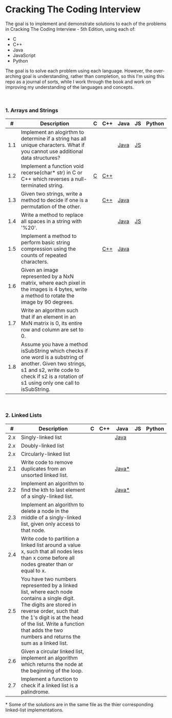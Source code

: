 # Cracking The Coding Interview
The goal is to implement and demonstrate solutions to each of the problems in Cracking The Coding Interview - 5th Edition, using each of:
- C
- C++
- Java
- JavaScript
- Python

The goal is to solve each problem using each language. However, the over-arching goal is understanding, rather than completion, so this I'm using this repo as a journal of sorts, while I work through the book and work on improving my understanding of the languages and concepts. 

<br>

### 1. Arrays and Strings

| #  	| Description| C   | C++ | Java  | JS  | Python
|---  |---  |---  |---  |---  |---  |---  
|1.1	|Implement an alogirthm to determine if a string has all unique characters. What if you cannot use additional data structures?	|	  |	  |	[Java](1_arrays_and_strings/1.1/java/Main.java)  | [JS](1_arrays_and_strings/1.1/js/main.js)  |  
|1.2	|Implement a function void recerse(char* str) in C or C++ which reverses a null-terminated string.	| [C](1_arrays_and_strings/1.2/main.c)	  |	[C++](1_arrays_and_strings/1.2/main.cpp)  |	  |    |  
|1.3	| Given two strings, write a method to decide if one is a permutation of the other.	| 	| [C++](1_arrays_and_strings/1.3/cpp/main.cpp)	| [Java](1_arrays_and_strings/1.3/java/Main.java)	|  |  
|1.4	|	Write a method to replace all spaces in a string with '%20'. |	| 	|	[Java](1_arrays_and_strings/1.4/java/Main.java)  | [JS](1_arrays_and_strings/1.4/js/main.js) |  
|1.5	|	Implement a method to perform basic string compression using the counts of repeated characters. |	  | [C++](1_arrays_and_strings/1.5/cpp/main.cpp)	 |	[Java](1_arrays_and_strings/1.5/java/Main.java)  |  |  
|1.6	| Given an image represented by a NxN matrix, where each pixel in the images is 4 bytes, write a method to rotate the image by 90 degrees.	|	  |	  |	  |   |  
|1.7	|	Write an algorithm such that if an element in an MxN matrix is 0, its entire row and column are set to 0. |	  |	  |	  |   |  
|1.8	|	Assume you have a method isSubString which checks if one word is a substring of another. Given two strings, s1 and s2, write code to check if s2 is a rotation of s1 using only one call to isSubString. |	  |	  |	  |  |  

<br>

### 2. Linked Lists

| #  	| Description| C   | C++ | Java  | JS  | Python
|---  |---  |---  |---  |---  |---  |---  
|2.x  | Singly-linked list |  |   | [Java](2_linked_lists/java/LinkedList.java)  |   | 
|2.x  | Doubly-linked list |  |   |   |   | 
|2.x  | Circularly-linked list |   |   |   |   | 
|2.1	|	Write code to remove duplicates from an unsorted linked list.  |	  |	  | [Java*](2_linked_lists/java/LinkedList.java)  |   |  
|2.2	| Implement an algorithm to find the kth to last element of a singly-linked list.  | 	|	  | [Java*](2_linked_lists/java/LinkedList.java)  |   |
|2.3	| Implement an algorithm to delete a node in the middle of a singly-linked list, given only access to that node.	| 	|   | 	|   |  
|2.4	|	Write code to partition a linked list around a value x, such that all nodes less than x come before all nodes greater than or equal to x. |	  | 	|	  |   |  
|2.5	|	You have two numbers represented by a linked list, where each node contains a single digit. The digits are stored in reverse order, such that the 1's digit is at the head of the list. Write a function that adds the two numbers and returns the sum as a linked list. |	  |   |	  |   |  
|2.6	| Given a circular linked list, implement an algorithm which returns the node at the beginning of the loop.  |	  |	  |	  |   |  
|2.7	|	Implement a function to check if a linked list is a palindrome. |	  |	  |	  |   |  


\* Some of the solutions are in the same file as the thier corresponding linked-list implementations.